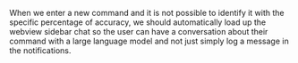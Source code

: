 When we enter a new command and it is not possible to identify it with the specific percentage of accuracy, we should automatically load up  the webview sidebar chat so the user can have a conversation about their command with a large language model and not just simply log a message in the notifications.